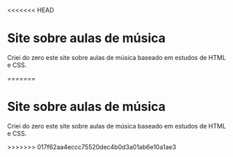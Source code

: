 <<<<<<< HEAD
<h1>Site sobre aulas de música</h1>
<p>Criei do zero este site sobre aulas de música baseado em estudos de HTML e CSS.</p>
=======
<h1>Site sobre aulas de música</h1>
<p>Criei do zero este site sobre aulas de música baseado em estudos de HTML e CSS.</p>
>>>>>>> 017f62aa4eccc75520dec4b0d3a01ab6e10a1ae3
